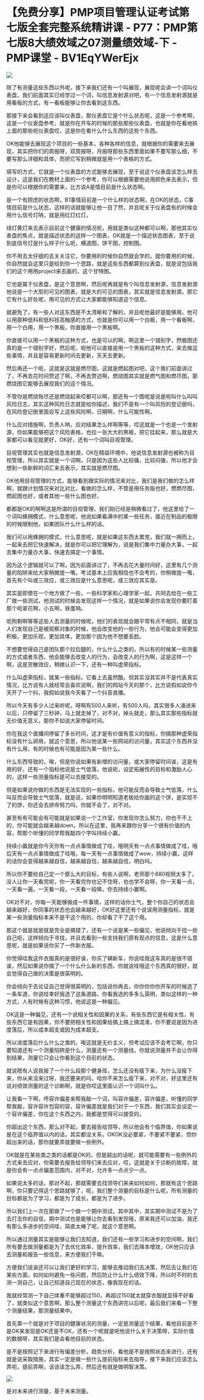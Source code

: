 # 【免费分享】PMP项目管理认证考试第七版全套完整系统精讲课 - P77：PMP第七版8大绩效域之07测量绩效域-下 - PMP课堂 - BV1EqYWerEjx

![](img/f7c3abdd70deaa3e5b4e6f36fafd042e_0.png)

除了有测量这些东西以外呢，接下来我们还有一个叫展现，展现呢会讲一个词叫仪表盘，我们前面其实已经学过一个词，叫信息发射源对吧，有一个信息发射源就是用看板的方式，有一看板能够让你去看到这东西。

那接下来会看到这应该叫仪表盘，那仪表盘它是个什么状态呢，这是一个参考啊，这是一个仪表盘参考，就是你在开车的时候的那些那些仪表盘，也就是你在看地铁上面的那些呃仪表盘哎，这是你在看什么什么东西的这些个东西。

OK他能够去展现这个项目的一些基本，各种各样的信息，就根据你的需要来去展现，其实把你们的周报呀，双周报呀，月报呀那些东西里面如果不要写那么细，不要写那么详细和具体，而把它写到稍微就是用一个表格的方式。

填写的方式，它就是一个仪表盘的方式能够去展现，至于说这个仪表盘该怎么样去设计，这是我们在教材上面的一个参考，你可以根据需要他说用颜色来去表示，但是你可以根据你的需要来，比方说A是情目前是什么状态啊。

是一个有顾虑的状态啊，B1事情目前是一个什么样的状态啊，在OK的状态，C事情目前是什么状态，这样的话就能够让他一目了然，并且呢关于仪表盘有的时候会用什么信号灯呐，就是用红灯红灯。

绿灯黄灯来去表示目前这个健康的情况呃，用就是类似这种都可以啊，那他其实仪表盘的焦点，就是描述状态的这样一个图表，OK就是一个描述状态图表，至于说到底信号灯是什么样子什么呃，横道图，饼干图，控制图。

你不用去太仔细的去关关注它，你要用的时候你自然就会学的，就你要用的时候，你自然就会这里只是给到你一个思路，就是这些东西都算到仪表盘，就是说包括我们的这个用用project来去画的，这个甘特图。

它也是属于仪表盘，是这个意思啊，然后呢再就是有个叫信息发射源，信息发射源他说是一个大型的可见的图表，就是大的可见的图表，其实就是信息发射源，那它它有什么好处呢，用可见的方式让大家都能够知道这个信息。

就避免了，有一些人对这东西是不太清晰和了解的，并且呢他最好是能够用，他可以用那种低科和低科技高触感的方式，也就是你可以用一个白板，用一个看板啊，用一个白用，用一个黑板，你直接用一个黑板啊。

你直接可以用一个黑板的这种方式，也是可以的啊，啊这里一个错别字，然极图还真的是一个错别字好，然后呢，呃他可以直接是用一个黑板的这种方式，来去做这些事情，并且是容易更新时间去更新，天天去更新。

然后再还一个呃，这就是这就是燃尽图，这就是燃起图对吧，这个我们前面讲过了，不再去花时间赘述了啊，不再去赘述啊，燃烧图其实就是燃气图和燃尽图，那燃烧图它能够去展现我们的这个情况。

不管你是燃烧殆尽还是燃烧起来哎都可以啊，那还有一个图呢是说是呃叫什么叫叫风险日志，其实这种风险日志就是给你描述，我们不是有一个叫风险的登记册吗，在风险登记册里面会写上这些风险啊，日期啊，什么可能性啊。

什么应对措施啊，负责人呐，应对结果怎么样啊等等，哎这就是一个也是一个发射源，你如果能够把这个风险表格，也拉一张大大的黑板，把它挂起来，那么就是大家都可以看见就更好，OK好，还有一个词叫目视管理。

目视管理其实也就是信息发射源，OK在精益环境中，他说信息发射源也被称为目视管理，所以其实就是一个词啊，只是因为这些人比较骚，比较闷骚，所以他才会想到一些新鲜的词汇来去表示，其实就是燃尽图。

OK他用目视管理的方式，能够看到跟实际的情况来对比，我们是我们做的怎么样啊，就跟计划情况来对比对比，看做的怎么样，不管是用任务版也好，燃燃尽图，燃起图也好，或者其他一些什么图也好。

都都是OK的啊啊这是所谓的目视管理，我们刚已经是稍微看过了，他这里给了一个词叫蜂拥模式，什么意思呢，他说如果看满中的某一些任务，接近在制品的极限的时候限制他，如果团队什么什么样的话。

我们可以用蜂拥的模式，什么意思呢，就是如果这东西太累党，我们就一拥而上，一起来去把它快速解决，就是你可以把它理解为，说是我们集中力量办大事，一起去集中力量办大事，快速去搞定一个事情。

因为这个逻辑就可以了啊，因为前面讲过了，不再去花大量时间好，这里有几个测量的陷阱来给大家稍微提一嘴，考试基本上应我相信也不会考的，你稍微提一嘴，首先有个叫或三效应，或三效应是什么意思呢，或三效应其实是。

其实是即使在一个地方做了一些，一些科学家和心理学家一起，共同去给在一些工厂做一些测试，他测试的时候会发现这样一个情况，就是如果说你会发现你要盯着那个呃翠花啊，小五啊，铁蛋呐。

呃狗剩啊等等这些人去测量的时候呢，他们的表现就会跟平常有点不相同，就是当人们发现自己是被观察对象的时候，他会改变他的一些行为，他会可能会变得更加积极，更加乐观，更加具体，更加那个因为他不想要丢脸。

不想要觉得自己是团队那个拉后腿的，什么什么之类的，所以有的时候某一些测量的方式或者东西，他会能够去改变人的行为，会改变人的行为啊，这是这样一个啊，这是货散效应，稍微认识一下，还有一种叫虚荣指标。

什么叫虚荣指标，就某一些指标，它看上去虽然酷，但其实没其实并不是代表真实情况，比方说有人就经常会喜欢说啊，我们的网站今天的那个，比方说假如说你今天开了一个抖，我假如说我今天看了一个抖音直播。

所以今天有多少人过来听呢，呀啊有500人来听，有500人吗，其实很多人涌进来以后，只停留了三秒钟，马上就走掉了，对不对，掉头就走，那么其实那些指标就无价值无意义，那你不如说大家停留时间。

你在我这个直播间停留了多长时间，这才是有价值有意义的指标，你搞那种虚荣指标没有什么卵用，就这个意思，所以他说某一些网站的访问量，其实这个东西并没有什么用，有的时候也有可能是因为某一些什么。

什么东西导致的，唉，但是你说如果有新增的访问量，或大家停留时间诶，这是有用的好，还有一个指标他说是士气低落，他说呃，设定拓展性的目标和激励人心的，这样一些测量指标是可以去接受的。

但是如果说你做的东西是无法实现的一些指标，他可能反而会导致士气低落，什么叫反而会导致士气低落，就是说，如果你明明知道老板给你画的这个饼，是实现不了的饼，你还会去拼命努力吗，你就不会了，对不对。

甚至有有可能会有可能就是如果说一个工作室，你发现你怎么努力，你也干不上的，你可能就会越来越down，所以在这里，我再来跟你分享一个很有价值的内容，帮那个听懂的同学帮我敲四个字叫持续小赢。

持续小赢就是你今天你有一点点事情做成了哇，哦明天有一点点事情做成了哇，哦后天有一点点事情做成了哇哦，每一天有一点事情做成了wow，持续小赢，这样的话你会变得越来越自信，越来越自信，越来越自信，明白吗。

所以你不要给自己定一个那么大的目标，有些人说啊，老师那个880视频太多了，没人让你一天看完呢，你一天看完你也记不住呀，也也学不会呀，你一天看一点，一天看一遍，一天看一段，一天看一段嘛，你去持续小赢啊。

OK对不对，你每一天能够做成一件事情，这样的话你士气，整个你自己的状态会越来越好，你同事的状态也会越来越好，OK好这里还有个说误用测量指标，就是某一些测量指标本来不是干这个用的，你却看了干了这个用。

那这个就是就是就是完全是搞错了，还有一个说是某一些偏见，他说倾向于找一些自己呃，这样倾向于寻找，并且去看到一些支持我们原有观点的信息，这是什么意思呢，就是如果说你买了一件新衣服。

你觉得哇我这件衣服真的是很好诶，你买了辆新车，你说哇我这车真的是很不错诶，然后如果说你搞了一个什么什么新的东西，你就说哇哦这个东西真的很好，就会觉得自己做的决策是很英明的。

你会倾向于去论证自己觉得很英明的，包括说你再去，你你你你你开车的时候选了一条车道，你说哇幸好我选了这条道路，你看我选的多多么英明，类似这样的一种方式，人有时候有这种习惯，他说这是一种偏见。

OK这是一种偏见，还有一个说相关性和因果的关系，有些东西它是有相关性，有些东西它是有因果，你不要把相关性和因果给搞上搞上搞混淆，你不要说是因为进度落后，所以成本超支或因为成本超支。

所以进度落后什么什么之类的，唉这就是无价主义，但考试应该不会考它啊，你只要知道还有一个测量陷阱是什么，测量还有一个测量线，你就说测量并不会让你得到结果，测量它只会让你看到这个目前的状态。

就说嗯有人说我报了一个什么段那个健身班，怎么还没有瘦下来，为什么没瘦下来，你从来没来过呀，我还要来的吗，哈你不来怎么瘦下来，对不对，好这里还有说对绩效测量的这个诊断啊，就是你哎这里面认识一个词叫什么。

让我看一下啊，呼容许偏差来帮我敲一个词，叫容许偏差，容许偏差，听懂的同学帮我敲，容许容许包容的容，容许偏差就是我们对于一个东西，我们其实会设定一个容许偏差，你在这个东西之内，我都是觉得可以接受的。

你超出这个东西，那么对不起，要去报告给领导，所以他会有个临界值，你如果说是在这个临界值以内的话，其实都没关系，OKOK没必要紧，不要紧不要紧，但你超出来的话，那你就要弄就要做一些例外。

OK就是在某些类之类的话都是OK的，但是超出的话呢，就可能需要有一些例外的方式来去应对，你需要去报告给领导们来去应对，哎，这就是关于诊断的故障，就是你会有一点点偏差范围内，对不对，允许多一点点少一点。

如果说太多的话，那对不起，那就需要去找领导们来来如何如何，那就有这个思路啊，你只要记得这个思路就够了，呃，我们整个测量的目标是什么呢，所有测量的目标都是为了学习，都是为了成长，都是为了进步。

所以我们上一次在那做了一个做一个期中测试，其中其中，其实期中测试不是为了去打击你的自信，期中测试也是能够让你去看到发现哦，原来我还可以加油，我还有那么多进步的空间哇，简直太棒了呢，就这个意思啊。

所以通过测量其实是能够让我们去知道，我们还有一些学习和进步的空间啊，我们所有要去做测量都是为了去优化效率，提升效率，我们去降本增效，OK他只应该去测量和报告一些信息，来方便我们干嘛。

方便我们说诶还可以让我们更好的学习，能够去推动我们去决策，然后去让我们在某些方面，如何如何避免一些问题，然后防止什么什么绩效下降，所以时不时的去测一测自己，让自己知道自己现在的状态，像我现在的话。

我就经常测一下自己体重不能够超过150，再超过150就太就穿衣服就显得不好看了，就类似这个意思啊，那么整个测量这个东西讲完以后呢，最后我们来看一下整个测量结果，那测量结果中。

首先第一个就是对于项目的健康状况的测量，一定是测量这个结果，看他目前是不是OK来发现是OK还是不OK，还有一个呢就是呃他说什么关于决策呀，实际价值的数据呀，其实我们是会看他目前的状态。

是不是按照记下来进行有偏差分析，趋势分析，看他是不是按照状态来进行，还有就是说采取措施，其实一定是做一些什么提前指标来去指导，接下来我们应该怎么弄呃，提前弄啊，该该该怎么弄，然后还有就是做明智决策。



![](img/f7c3abdd70deaa3e5b4e6f36fafd042e_2.png)

是对未来进行测量，基于未来测量。